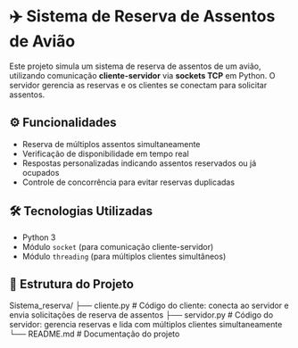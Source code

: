 # ✈️ Sistema de Reserva de Assentos de Avião

Este projeto simula um sistema de reserva de assentos de um avião, utilizando comunicação **cliente-servidor** via **sockets TCP** em Python. O servidor gerencia as reservas e os clientes se conectam para solicitar assentos.

## ⚙️ Funcionalidades

- Reserva de múltiplos assentos simultaneamente
- Verificação de disponibilidade em tempo real
- Respostas personalizadas indicando assentos reservados ou já ocupados
- Controle de concorrência para evitar reservas duplicadas

## 🛠 Tecnologias Utilizadas

- Python 3
- Módulo `socket` (para comunicação cliente-servidor)
- Módulo `threading` (para múltiplos clientes simultâneos)

## 📁 Estrutura do Projeto

Sistema_reserva/
├── cliente.py        # Código do cliente: conecta ao servidor e envia solicitações de reserva de assentos
├── servidor.py       # Código do servidor: gerencia reservas e lida com múltiplos clientes simultaneamente
└── README.md         # Documentação do projeto

